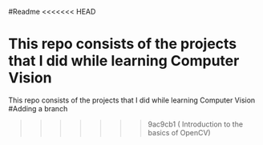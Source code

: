 #Readme
<<<<<<< HEAD

This repo consists of the projects that I did while learning Computer Vision
=======
This repo consists of the projects that I did while learning Computer Vision
#Adding a branch
>>>>>>> 9ac9cb1 (	Introduction to the basics of OpenCV)
